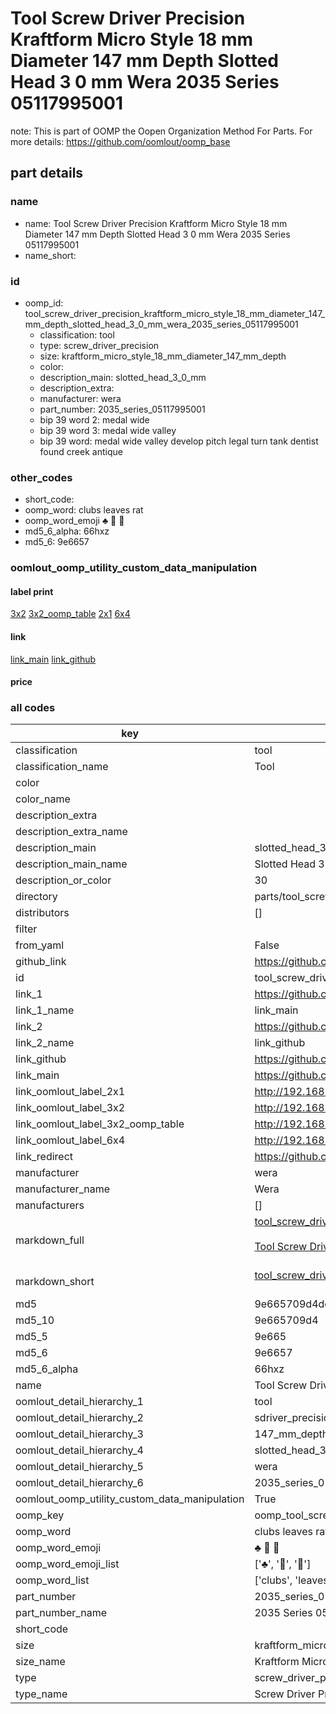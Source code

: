 # Tool Screw Driver Precision Kraftform Micro Style 18 mm Diameter 147 mm Depth Slotted Head 3 0 mm Wera 2035 Series 05117995001  

note: This is part of OOMP the Oopen Organization Method For Parts. For more details: https://github.com/oomlout/oomp_base

##  part details
  







### name
* name: Tool Screw Driver Precision Kraftform Micro Style 18 mm Diameter 147 mm Depth Slotted Head 3 0 mm Wera 2035 Series 05117995001
* name_short: 
### id
* oomp_id: tool_screw_driver_precision_kraftform_micro_style_18_mm_diameter_147_mm_depth_slotted_head_3_0_mm_wera_2035_series_05117995001
  * classification: tool
  * type: screw_driver_precision
  * size: kraftform_micro_style_18_mm_diameter_147_mm_depth
  * color: 
  * description_main: slotted_head_3_0_mm
  * description_extra: 
  * manufacturer: wera
  * part_number: 2035_series_05117995001
  * bip 39 word 2: medal wide
  * bip 39 word 3: medal wide valley
  * bip 39 word: medal wide valley develop pitch legal turn tank dentist found creek antique

### other_codes
* short_code: 
* oomp_word: clubs leaves rat
* oomp_word_emoji :clubs: :leaves: :rat:
* md5_6_alpha: 66hxz
* md5_6: 9e6657






### oomlout_oomp_utility_custom_data_manipulation
#### label print
[3x2](http://192.168.1.245:1112/?label=oomp%2066hxz)
[3x2_oomp_table](http://192.168.1.108:1112/?label=oomp%2066hxz)
[2x1](http://192.168.1.242:1112/?label=oomp%2066hxz)
[6x4](http://192.168.1.55:1112/?label=oomp%2066hxz)    

#### link

[link_main](https://github.com/oomlout/oomlout_oomp_version_1_messy/tree/main/parts/tool_screw_driver_precision_kraftform_micro_style_18_mm_diameter_147_mm_depth_slotted_head_3_0_mm_wera_2035_series_05117995001) [link_github](https://github.com/oomlout/oomlout_oomp_version_1_messy/tree/main/parts/tool_screw_driver_precision_kraftform_micro_style_18_mm_diameter_147_mm_depth_slotted_head_3_0_mm_wera_2035_series_05117995001)                             

#### price







### all codes 
| key | value |  
| --- | --- |  
| classification | tool |  
| classification_name | Tool |  
| color |  |  
| color_name |  |  
| description_extra |  |  
| description_extra_name |  |  
| description_main | slotted_head_3_0_mm |  
| description_main_name | Slotted Head 3 0 mm |  
| description_or_color | 30 |  
| directory | parts/tool_screw_driver_precision_kraftform_micro_style_18_mm_diameter_147_mm_depth_slotted_head_3_0_mm_wera_2035_series_05117995001 |  
| distributors | [] |  
| filter |  |  
| from_yaml | False |  
| github_link | https://github.com/oomlout/oomlout_oomp_part_src/tree/main/parts/tool_screw_driver_precision_kraftform_micro_style_18_mm_diameter_147_mm_depth_slotted_head_3_0_mm_wera_2035_series_05117995001 |  
| id | tool_screw_driver_precision_kraftform_micro_style_18_mm_diameter_147_mm_depth_slotted_head_3_0_mm_wera_2035_series_05117995001 |  
| link_1 | https://github.com/oomlout/oomlout_oomp_version_1_messy/tree/main/parts/tool_screw_driver_precision_kraftform_micro_style_18_mm_diameter_147_mm_depth_slotted_head_3_0_mm_wera_2035_series_05117995001 |  
| link_1_name | link_main |  
| link_2 | https://github.com/oomlout/oomlout_oomp_version_1_messy/tree/main/parts/tool_screw_driver_precision_kraftform_micro_style_18_mm_diameter_147_mm_depth_slotted_head_3_0_mm_wera_2035_series_05117995001 |  
| link_2_name | link_github |  
| link_github | https://github.com/oomlout/oomlout_oomp_version_1_messy/tree/main/parts/tool_screw_driver_precision_kraftform_micro_style_18_mm_diameter_147_mm_depth_slotted_head_3_0_mm_wera_2035_series_05117995001 |  
| link_main | https://github.com/oomlout/oomlout_oomp_version_1_messy/tree/main/parts/tool_screw_driver_precision_kraftform_micro_style_18_mm_diameter_147_mm_depth_slotted_head_3_0_mm_wera_2035_series_05117995001 |  
| link_oomlout_label_2x1 | http://192.168.1.242:1112/?label=oomp%2066hxz |  
| link_oomlout_label_3x2 | http://192.168.1.245:1112/?label=oomp%2066hxz |  
| link_oomlout_label_3x2_oomp_table | http://192.168.1.108:1112/?label=oomp%2066hxz |  
| link_oomlout_label_6x4 | http://192.168.1.55:1112/?label=oomp%2066hxz |  
| link_redirect | https://github.com/oomlout/oomlout_oomp_version_1_messy/tree/main/parts/tool_screw_driver_precision_kraftform_micro_style_18_mm_diameter_147_mm_depth_slotted_head_3_0_mm_wera_2035_series_05117995001 |  
| manufacturer | wera |  
| manufacturer_name | Wera |  
| manufacturers | [] |  
| markdown_full | [tool_screw_driver_precision_kraftform_micro_style_18_mm_diameter_147_mm_depth_slotted_head_3_0_mm_wera_2035_series_05117995001](none)<br>[](none)<br>[Tool Screw Driver Precision Kraftform Micro Style 18 Mm Diameter 147 Mm Depth Slotted Head 3 0 Mm Wera 2035 Series 05117995001](none)<br><br> |  
| markdown_short | [tool_screw_driver_precision_kraftform_micro_style_18_mm_diameter_147_mm_depth_slotted_head_3_0_mm_wera_2035_series_05117995001](none)<br><br> |  
| md5 | 9e665709d4ddbd59fdd2c3c9e1feac52 |  
| md5_10 | 9e665709d4 |  
| md5_5 | 9e665 |  
| md5_6 | 9e6657 |  
| md5_6_alpha | 66hxz |  
| name | Tool Screw Driver Precision Kraftform Micro Style 18 mm Diameter 147 mm Depth Slotted Head 3 0 mm Wera 2035 Series 05117995001 |  
| oomlout_detail_hierarchy_1 | tool |  
| oomlout_detail_hierarchy_2 | sdriver_precision |  
| oomlout_detail_hierarchy_3 | 147_mm_depth |  
| oomlout_detail_hierarchy_4 | slotted_head_3_0_mm |  
| oomlout_detail_hierarchy_5 | wera |  
| oomlout_detail_hierarchy_6 | 2035_series_05117995001 |  
| oomlout_oomp_utility_custom_data_manipulation | True |  
| oomp_key | oomp_tool_screw_driver_precision_kraftform_micro_style_18_mm_diameter_147_mm_depth_slotted_head_3_0_mm_wera_2035_series_05117995001 |  
| oomp_word | clubs leaves rat |  
| oomp_word_emoji | :clubs: :leaves: :rat: |  
| oomp_word_emoji_list | [':clubs:', ':leaves:', ':rat:'] |  
| oomp_word_list | ['clubs', 'leaves', 'rat'] |  
| part_number | 2035_series_05117995001 |  
| part_number_name | 2035 Series 05117995001 |  
| short_code |  |  
| size | kraftform_micro_style_18_mm_diameter_147_mm_depth |  
| size_name | Kraftform Micro Style 18 mm Diameter 147 mm Depth |  
| type | screw_driver_precision |  
| type_name | Screw Driver Precision |  
